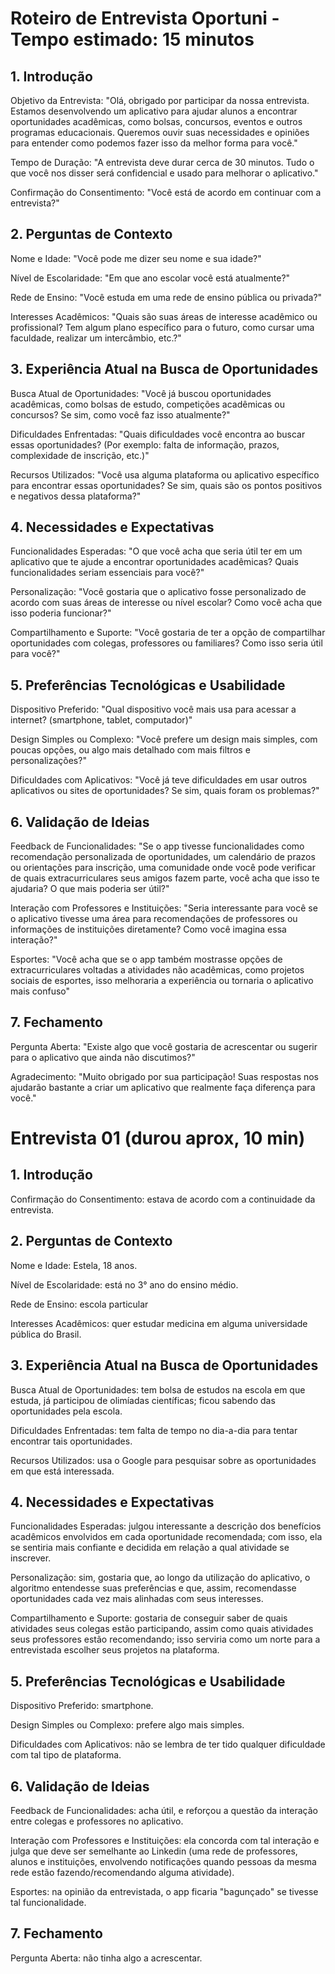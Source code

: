 # Roteiro de Entrevista Oportuni - Tempo estimado: 15 minutos
## 1. Introdução

Objetivo da Entrevista: "Olá, obrigado por participar da nossa entrevista. Estamos desenvolvendo um aplicativo para ajudar alunos a encontrar oportunidades acadêmicas, como bolsas, concursos, eventos e outros programas educacionais. Queremos ouvir suas necessidades e opiniões para entender como podemos fazer isso da melhor forma para você."

Tempo de Duração: "A entrevista deve durar cerca de 30 minutos. Tudo o que você nos disser será confidencial e usado para melhorar o aplicativo."

Confirmação do Consentimento: "Você está de acordo em continuar com a entrevista?"

## 2. Perguntas de Contexto

Nome e Idade: "Você pode me dizer seu nome e sua idade?"

Nível de Escolaridade: "Em que ano escolar você está atualmente?"

Rede de Ensino: "Você estuda em uma rede de ensino pública ou privada?"

Interesses Acadêmicos: "Quais são suas áreas de interesse acadêmico ou profissional? Tem algum plano específico para o futuro, como cursar uma faculdade, realizar um intercâmbio, etc.?"

## 3. Experiência Atual na Busca de Oportunidades

Busca Atual de Oportunidades: "Você já buscou oportunidades acadêmicas, como bolsas de estudo, competições acadêmicas ou concursos? Se sim, como você faz isso atualmente?"

Dificuldades Enfrentadas: "Quais dificuldades você encontra ao buscar essas oportunidades? (Por exemplo: falta de informação, prazos, complexidade de inscrição, etc.)"

Recursos Utilizados: "Você usa alguma plataforma ou aplicativo específico para encontrar essas oportunidades? Se sim, quais são os pontos positivos e negativos dessa plataforma?"

## 4. Necessidades e Expectativas

Funcionalidades Esperadas: "O que você acha que seria útil ter em um aplicativo que te ajude a encontrar oportunidades acadêmicas? Quais funcionalidades seriam essenciais para você?"

Personalização: "Você gostaria que o aplicativo fosse personalizado de acordo com suas áreas de interesse ou nível escolar? Como você acha que isso poderia funcionar?"

Compartilhamento e Suporte: "Você gostaria de ter a opção de compartilhar oportunidades com colegas, professores ou familiares? Como isso seria útil para você?"

## 5. Preferências Tecnológicas e Usabilidade

Dispositivo Preferido: "Qual dispositivo você mais usa para acessar a internet? (smartphone, tablet, computador)"

Design Simples ou Complexo: "Você prefere um design mais simples, com poucas opções, ou algo mais detalhado com mais filtros e personalizações?"

Dificuldades com Aplicativos: "Você já teve dificuldades em usar outros aplicativos ou sites de oportunidades? Se sim, quais foram os problemas?"

## 6. Validação de Ideias

Feedback de Funcionalidades: "Se o app tivesse funcionalidades como recomendação personalizada de oportunidades, um calendário de prazos ou orientações para inscrição, uma comunidade onde você pode verificar de quais extracurriculares seus amigos fazem parte, você acha que isso te ajudaria? O que mais poderia ser útil?"

Interação com Professores e Instituições: "Seria interessante para você se o aplicativo tivesse uma área para recomendações de professores ou informações de instituições diretamente? Como você imagina essa interação?"

Esportes: "Você acha que se o app também mostrasse opções de extracurriculares voltadas a atividades não acadêmicas, como projetos sociais de esportes, isso melhoraria a experiência ou tornaria o aplicativo mais confuso"

## 7. Fechamento

Pergunta Aberta: "Existe algo que você gostaria de acrescentar ou sugerir para o aplicativo que ainda não discutimos?"

Agradecimento: "Muito obrigado por sua participação! Suas respostas nos ajudarão bastante a criar um aplicativo que realmente faça diferença para você."


# Entrevista 01 (durou aprox, 10 min)

## 1. Introdução

Confirmação do Consentimento: estava de acordo com a continuidade da entrevista.

## 2. Perguntas de Contexto

Nome e Idade: Estela, 18 anos.

Nível de Escolaridade: está no 3° ano do ensino médio.

Rede de Ensino: escola particular

Interesses Acadêmicos: quer estudar medicina em alguma universidade pública do Brasil.

## 3. Experiência Atual na Busca de Oportunidades

Busca Atual de Oportunidades: tem bolsa de estudos na escola em que estuda, já participou de olimíadas científicas; ficou sabendo das oportunidades pela escola.

Dificuldades Enfrentadas: tem falta de tempo no dia-a-dia para tentar encontrar tais oportunidades.

Recursos Utilizados: usa o Google para pesquisar sobre as oportunidades em que está interessada. 

## 4. Necessidades e Expectativas

Funcionalidades Esperadas: julgou interessante a descrição dos benefícios acadêmicos envolvidos em cada oportunidade recomendada; com isso, ela se sentiria mais confiante e decidida em relação a qual atividade se inscrever.

Personalização: sim, gostaria que, ao longo da utilização do aplicativo, o algoritmo entendesse suas preferências e que, assim, recomendasse oportunidades cada vez mais alinhadas com seus interesses.

Compartilhamento e Suporte: gostaria de conseguir saber de quais atividades seus colegas estão participando, assim como quais atividades seus professores estão recomendando; isso serviria como um norte para a entrevistada escolher seus projetos na plataforma.

## 5. Preferências Tecnológicas e Usabilidade

Dispositivo Preferido: smartphone.

Design Simples ou Complexo: prefere algo mais simples.

Dificuldades com Aplicativos: não se lembra de ter tido qualquer dificuldade com tal tipo de plataforma.

## 6. Validação de Ideias

Feedback de Funcionalidades: acha útil, e reforçou a questão da interação entre colegas e professores no aplicativo.

Interação com Professores e Instituições: ela concorda com tal interação e julga que deve ser semelhante ao Linkedin (uma rede de professores, alunos e instituições, envolvendo notificações quando pessoas da mesma rede estão fazendo/recomendando alguma atividade).

Esportes: na opinião da entrevistada, o app ficaria "bagunçado" se tivesse tal funcionalidade.

## 7. Fechamento

Pergunta Aberta: não tinha algo a acrescentar.
